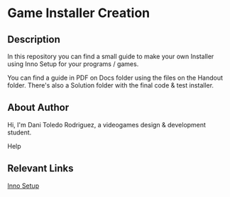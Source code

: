 # Game Installer Creation

## Description

In this repository you can find a small guide to make your own Installer using Inno Setup for your programs / games.

You can find a guide in PDF on Docs folder using the files on the Handout folder. There's also a Solution folder with the final code & test installer.

## About Author

Hi, I'm Dani Toledo Rodriguez, a videogames design & development student.

Help

## Relevant Links

[Inno Setup](https://jrsoftware.org/isinfo.php)
